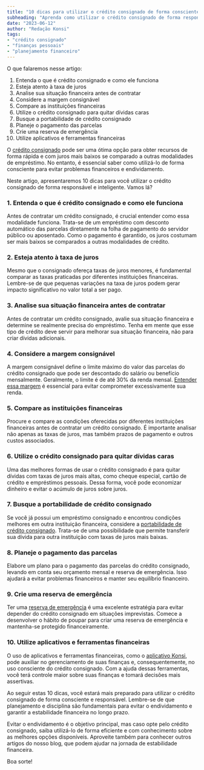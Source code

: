 ```yaml
---
title: "10 dicas para utilizar o crédito consignado de forma consciente"
subheading: "Aprenda como utilizar o crédito consignado de forma responsável e inteligente, evitando endividamentos e juros altos."
date: "2023-06-12"
author: "Redação Konsi"
tags:
- "crédito consignado"
- "finanças pessoais"
- "planejamento financeiro"
---
```


O que falaremos nesse artigo:

1. Entenda o que é crédito consignado e como ele funciona
2. Esteja atento à taxa de juros
3. Analise sua situação financeira antes de contratar
4. Considere a margem consignável
5. Compare as instituições financeiras
6. Utilize o crédito consignado para quitar dívidas caras
7. Busque a portabilidade de crédito consignado
8. Planeje o pagamento das parcelas
9. Crie uma reserva de emergência
10. Utilize aplicativos e ferramentas financeiras

O [crédito consignado](/tipos-de-credito-consignado) pode ser uma ótima opção para obter recursos de forma rápida e com juros mais baixos se comparado a outras modalidades de empréstimo. No entanto, é essencial saber como utilizá-lo de forma consciente para evitar problemas financeiros e endividamento.

Neste artigo, apresentaremos 10 dicas para você utilizar o crédito consignado de forma responsável e inteligente. Vamos lá?

### 1. Entenda o que é crédito consignado e como ele funciona

Antes de contratar um crédito consignado, é crucial entender como essa modalidade funciona. Trata-se de um empréstimo com desconto automático das parcelas diretamente na folha de pagamento do servidor público ou aposentado. Como o pagamento é garantido, os juros costumam ser mais baixos se comparados a outras modalidades de crédito.

### 2. Esteja atento à taxa de juros

Mesmo que o consignado ofereça taxas de juros menores, é fundamental comparar as taxas praticadas por diferentes instituições financeiras. Lembre-se de que pequenas variações na taxa de juros podem gerar impacto significativo no valor total a ser pago.

### 3. Analise sua situação financeira antes de contratar

Antes de contratar um crédito consignado, avalie sua situação financeira e determine se realmente precisa do empréstimo. Tenha em mente que esse tipo de crédito deve servir para melhorar sua situação financeira, não para criar dívidas adicionais.

### 4. Considere a margem consignável

A margem consignável define o limite máximo do valor das parcelas do crédito consignado que pode ser descontado do salário ou benefício mensalmente. Geralmente, o limite é de até 30% da renda mensal. [Entender essa margem](/entendendo-a-margem-consignvel-como-planejar-seu-crdito-consignado) é essencial para evitar comprometer excessivamente sua renda.

### 5. Compare as instituições financeiras

Procure e compare as condições oferecidas por diferentes instituições financeiras antes de contratar um crédito consignado. É importante analisar não apenas as taxas de juros, mas também prazos de pagamento e outros custos associados.

### 6. Utilize o crédito consignado para quitar dívidas caras

Uma das melhores formas de usar o crédito consignado é para quitar dívidas com taxas de juros mais altas, como cheque especial, cartão de crédito e empréstimos pessoais. Dessa forma, você pode economizar dinheiro e evitar o acúmulo de juros sobre juros.

### 7. Busque a portabilidade de crédito consignado

Se você já possui um empréstimo consignado e encontrou condições melhores em outra instituição financeira, considere a [portabilidade de crédito consignado](/como-fazer-a-portabilidade-de-crdito-consignado-passo-a-passo). Trata-se de uma possibilidade que permite transferir sua dívida para outra instituição com taxas de juros mais baixas.

### 8. Planeje o pagamento das parcelas

Elabore um plano para o pagamento das parcelas do crédito consignado, levando em conta seu orçamento mensal e reserva de emergência. Isso ajudará a evitar problemas financeiros e manter seu equilíbrio financeiro.

### 9. Crie uma reserva de emergência

Ter uma [reserva de emergência](/a-importncia-da-reserva-de-emergncia-e-como-constru-la-com-inteligncia-financeira) é uma excelente estratégia para evitar depender do crédito consignado em situações imprevistas. Comece a desenvolver o hábito de poupar para criar uma reserva de emergência e mantenha-se protegido financeiramente.

### 10. Utilize aplicativos e ferramentas financeiras

O uso de aplicativos e ferramentas financeiras, como o [aplicativo Konsi](https://www.konsi.com.br), pode auxiliar no gerenciamento de suas finanças e, consequentemente, no uso consciente do crédito consignado. Com a ajuda dessas ferramentas, você terá controle maior sobre suas finanças e tomará decisões mais assertivas.

Ao seguir estas 10 dicas, você estará mais preparado para utilizar o crédito consignado de forma consciente e responsável. Lembre-se de que planejamento e disciplina são fundamentais para evitar o endividamento e garantir a estabilidade financeira no longo prazo.

Evitar o endividamento é o objetivo principal, mas caso opte pelo crédito consignado, saiba utilizá-lo de forma eficiente e com conhecimento sobre as melhores opções disponíveis. Aproveite também para conhecer outros artigos do nosso blog, que podem ajudar na jornada de estabilidade financeira.

Boa sorte!